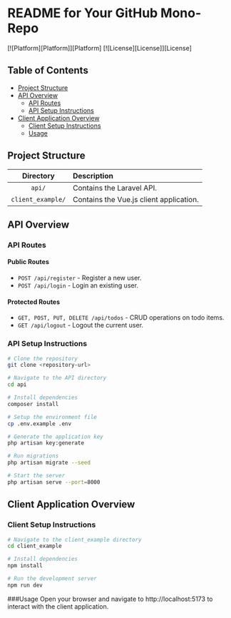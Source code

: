 <!-- Para abrir el preview en Atom: ^ (control) + shift + M -->

# README for Your GitHub Mono-Repo
[![Platform][Platform]][Platform]
[![License][License]][License]

## Table of Contents
- [Project Structure](#project-structure)
- [API Overview](#api-overview)
  - [API Routes](#api-routes)
  - [API Setup Instructions](#api-setup-instructions)
- [Client Application Overview](#client-application-overview)
  - [Client Setup Instructions](#client-setup-instructions)
  - [Usage](#usage)

## Project Structure
| Directory | Description |
|:---------:|:------------|
| `api/` | Contains the Laravel API. |
| `client_example/` | Contains the Vue.js client application. |

## API Overview

### API Routes
#### Public Routes
- `POST /api/register` - Register a new user.
- `POST /api/login` - Login an existing user.

#### Protected Routes
- `GET, POST, PUT, DELETE /api/todos` - CRUD operations on todo items.
- `GET /api/logout` - Logout the current user.

### API Setup Instructions
```bash
# Clone the repository
git clone <repository-url>

# Navigate to the API directory
cd api

# Install dependencies
composer install

# Setup the environment file
cp .env.example .env

# Generate the application key
php artisan key:generate

# Run migrations
php artisan migrate --seed

# Start the server
php artisan serve --port=8000
```
## Client Application Overview
### Client Setup Instructions
```bash
# Navigate to the client_example directory
cd client_example

# Install dependencies
npm install

# Run the development server
npm run dev
```
###Usage
Open your browser and navigate to http://localhost:5173 to interact with the client application.

